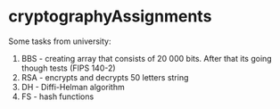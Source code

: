 # cryptographyAssignments
Some tasks from university:

1. BBS - creating array that consists of 20 000 bits. After that its going though tests (FIPS 140-2)
2. RSA - encrypts and decrypts 50 letters string
3. DH - Diffi-Helman algorithm
4. FS - hash functions
